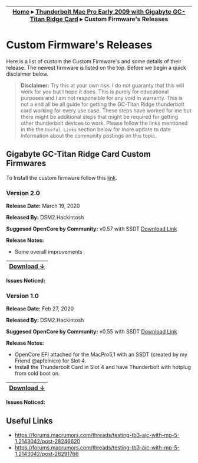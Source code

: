 | [Home](./README.md) ▸ [Thunderbolt Mac Pro Early 2009 with Gigabyte GC-Titan Ridge Card](./GC-TitanRidge.md) ▸ Custom Firmware's Releases |
|-----|


# Custom Firmware's Releases

Here is a list of custom the Custom Firmware's and some details of their release. The newest firmware is listed on the top. Before we begin a quick disclaimer below.


> **Disclaimer:** Try this at your own risk. I do not guaranty that this will work for you but I hope it does. This is purely for educational purposes and I am not responsible for any void in warranty. This is not a end all be all guide for getting the GC-Titan Ridge thunderbolt card working for every use case. These steps have worked for me but there might be additional steps that might be required for getting other thunderbolt devices to work. Please follow the links mentioned in the the `Useful Links` section below for more update to date information about the community postings on this topic.

## Gigabyte GC-Titan Ridge Card Custom Firmwares

To Install the custom firmware follow this [link](./GC-TitanRidge.md).

### Version 2.0

**Release Date:** March 19, 2020

**Released By:** DSM2.Hackintosh

**Suggesed OpenCore by Community:** v0.57 with SSDT [Download Link](https://forums.macrumors.com/threads/testing-tb3-aic-with-mp-5-1.2143042/post-28370189) 

**Release Notes:**

- Some overall improvements 

| [Download ↓](https://forums.macrumors.com/threads/testing-tb3-aic-with-mp-5-1.2143042/post-28291766) |
|-----|

**Issues Noticed:**

### Version 1.0

**Release Date:** Feb 27, 2020

**Released By:** DSM2.Hackintosh

**Suggesed OpenCore by Community:** v0.55 with SSDT [Download Link](hhttps://forums.macrumors.com/threads/testing-tb3-aic-with-mp-5-1.2143042/post-28246620) 

**Release Notes:**

- OpenCore EFI attached for the MacPro5,1 with an SSDT (created by my Friend @apfelnico) for Slot 4.
- Install the Thunderbolt Card in Slot 4 and have Thunderbolt with hotplug from cold boot on.

| [Download ↓](https://forums.macrumors.com/threads/testing-tb3-aic-with-mp-5-1.2143042/post-28246620) |
|-----|

**Issues Noticed:**


## Useful Links

- https://forums.macrumors.com/threads/testing-tb3-aic-with-mp-5-1.2143042/post-28246620
- https://forums.macrumors.com/threads/testing-tb3-aic-with-mp-5-1.2143042/post-28291766

